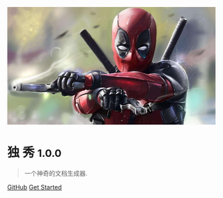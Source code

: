 <!-- _coverpage.md -->

![logo](logo.png)

# 独 秀 <small>1.0.0</small>

> 一个神奇的文档生成器.

<!-- - Simple and lightweight
- No statically built html files
- Multiple themes -->

[GitHub](https://github.com/tan-sixiang/Ttan-sixiang.github.io/)
[Get Started](README.md)